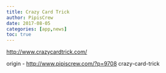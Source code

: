 ```yaml
---
title: Crazy Card Trick
author: PipisCrew
date: 2017-08-05
categories: [app,news]
toc: true
---
```


http://www.crazycardtrick.com/

origin - http://www.pipiscrew.com/?p=9708 crazy-card-trick